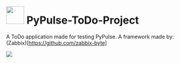# <img src="https://github.com/zabbix-byte/PyPulse/blob/main/logo.png" height="48px"></img> PyPulse-ToDo-Project
A ToDo application made for testing PyPulse. A framework made by: (Zabbix)[https://github.com/zabbix-byte]

<img src="https://github.com/zabbix-byte/PyPulse/blob/main/HelloWordProject.gif"></img>
